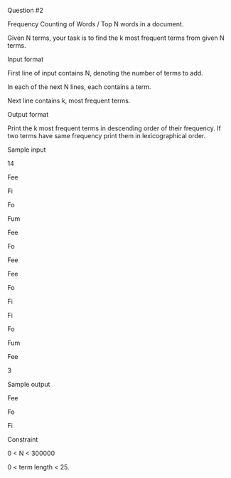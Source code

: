 Question #2

Frequency Counting of Words / Top N words in a document.

Given N terms, your task is to find the k most frequent terms from given N terms.

Input format

First line of input contains N, denoting the number of terms to add.

In each of the next N lines, each contains a term.

Next line contains k, most frequent terms.

Output format

Print the k most frequent terms in descending order of their frequency. If two terms have same frequency print them in lexicographical order.

Sample input

14

Fee

Fi

Fo

Fum

Fee

Fo

Fee

Fee

Fo

Fi

Fi

Fo

Fum

Fee

3

Sample output

Fee

Fo

Fi

Constraint

0 < N < 300000

0 < term length < 25.